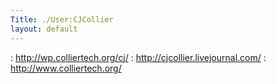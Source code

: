 ```yaml
---
Title: ./User:CJCollier
layout: default
---
```


:   <http://wp.colliertech.org/cj/>
:   <http://cjcollier.livejournal.com/>
:   <http://www.colliertech.org/>
